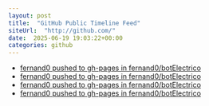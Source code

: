 ```yaml
---
layout: post
title:  "GitHub Public Timeline Feed"
siteUrl:  "http://github.com/"
date:  2025-06-19 19:03:22+00:00
categories: github
---
```

*  [fernand0 pushed to gh-pages in fernand0/botElectrico](https://github.com/fernand0/botElectrico/compare/7a35ba55f9...ec457bd35a)
*  [fernand0 pushed to gh-pages in fernand0/botElectrico](https://github.com/fernand0/botElectrico/compare/e85be58d27...f31652be67)
*  [fernand0 pushed to gh-pages in fernand0/botElectrico](https://github.com/fernand0/botElectrico/compare/7c07b747a7...ff5b88097f)
*  [fernand0 pushed to gh-pages in fernand0/botElectrico](https://github.com/fernand0/botElectrico/compare/8dfa015b4e...c46232a774)
